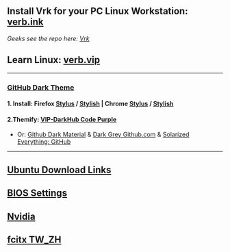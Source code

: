 ## Install Vrk for your PC Linux Workstation: [verb.ink](http://verb.ink)
*Geeks see the repo here: [Vrk](https://github.com/inkVerb/vrk)*
## Learn Linux: [verb.vip](https://github.com/inkVerb/VIP)
___
### [GitHub Dark Theme](https://github.com/StylishThemes/GitHub-Dark)
#### 1. Install: Firefox [Stylus](https://addons.mozilla.org/en-US/firefox/addon/styl-us/) / [Stylish](https://addons.mozilla.org/en-US/firefox/addon/stylish/) | Chrome [Stylus](https://chrome.google.com/webstore/detail/stylus/clngdbkpkpeebahjckkjfobafhncgmne) / [Stylish](https://chrome.google.com/webstore/detail/stylish-custom-themes-for/fjnbnpbmkenffdnngjfgmeleoegfcffe)
#### 2.Themify: [VIP-DarkHub Code Purple](https://github.com/inkVerb/VIP-DarkHub)
- Or: [Github Dark Material](https://userstyles.org/styles/143865/github-dark-material) & [Dark Grey Github.com](https://userstyles.org/styles/156985/dark-grey-github-com) & [Solarized Everything: GitHub](https://userstyles.org/styles/127328/solarized-everything-github)

___
## [Ubuntu Download Links](https://github.com/inkVerb/Vubuntu/blob/master/UbuntuDL.md)
## [BIOS Settings](https://github.com/inkVerb/Vubuntu/blob/master/install-BIOS-UEFI.md)
## [Nvidia](https://github.com/inkVerb/Vubuntu/blob/master/GFX-nvidia-etc.md)
## [fcitx TW_ZH](https://github.com/inkVerb/Vubuntu/blob/master/fcitxTW_ZH.md)
